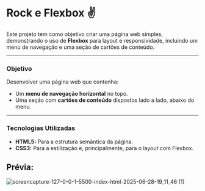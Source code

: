 # Rock e Flexbox ✌️

Este projeto tem como objetivo criar uma página web simples, demonstrando o uso de **Flexbox** para layout e responsividade, incluindo um menu de navegação e uma seção de cartões de conteúdo.

---

### Objetivo

Desenvolver uma página web que contenha:

* Um **menu de navegação horizontal** no topo.
* Uma seção com **cartões de conteúdo** dispostos lado a lado, abaixo do menu.

---

### Tecnologias Utilizadas

* **HTML5:** Para a estrutura semântica da página.
* **CSS3:** Para a estilização e, principalmente, para o layout com Flexbox.


## Prévia:

![screencapture-127-0-0-1-5500-index-html-2025-06-28-19_11_46 (1)](https://github.com/user-attachments/assets/4f629719-6477-4604-a31b-f131e08bd4e6)


